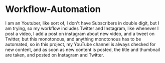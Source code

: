 # Workflow-Automation
I am an Youtuber, like sort of, I don't have Subscribers in double digit, but I am trying, so my workflow includes Twitter and Instagram, like whenever I post a video, I add a post on instagram about new video, and a tweet on Twitter, but this monotonous, and anything monotonous has to be automated, so in this project, my YouTube channel is always checked for new content, and as soon as new content is posted, the title and thumbnail are taken, and posted on Instagram and Twitter.
